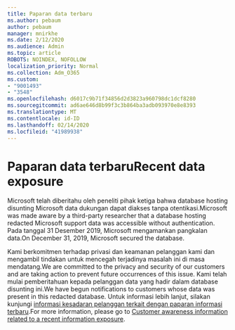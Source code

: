 ```yaml
---
title: Paparan data terbaru
ms.author: pebaum
author: pebaum
manager: mnirkhe
ms.date: 2/12/2020
ms.audience: Admin
ms.topic: article
ROBOTS: NOINDEX, NOFOLLOW
localization_priority: Normal
ms.collection: Adm_O365
ms.custom:
- "9001493"
- "3548"
ms.openlocfilehash: d6017c9b71f34856d2d3823a960798dc1dcf8280
ms.sourcegitcommit: ad6ae646d8b99f3c3b864ba3adb093970e8e8393
ms.translationtype: MT
ms.contentlocale: id-ID
ms.lasthandoff: 02/14/2020
ms.locfileid: "41989938"
---
```

# <a name="recent-data-exposure"></a><span data-ttu-id="3cb69-102">Paparan data terbaru</span><span class="sxs-lookup"><span data-stu-id="3cb69-102">Recent data exposure</span></span>

<span data-ttu-id="3cb69-103">Microsoft telah diberitahu oleh peneliti pihak ketiga bahwa database hosting disunting Microsoft data dukungan dapat diakses tanpa otentikasi.</span><span class="sxs-lookup"><span data-stu-id="3cb69-103">Microsoft was made aware by a third-party researcher that a database hosting redacted Microsoft support data was accessible without authentication.</span></span> <span data-ttu-id="3cb69-104">Pada tanggal 31 Desember 2019, Microsoft mengamankan pangkalan data.</span><span class="sxs-lookup"><span data-stu-id="3cb69-104">On December 31, 2019, Microsoft secured the database.</span></span>

<span data-ttu-id="3cb69-105">Kami berkomitmen terhadap privasi dan keamanan pelanggan kami dan mengambil tindakan untuk mencegah terjadinya masalah ini di masa mendatang.</span><span class="sxs-lookup"><span data-stu-id="3cb69-105">We are committed to the privacy and security of our customers and are taking action to prevent future occurrences of this issue.</span></span> <span data-ttu-id="3cb69-106">Kami telah mulai pemberitahuan kepada pelanggan data yang hadir dalam database disunting ini.</span><span class="sxs-lookup"><span data-stu-id="3cb69-106">We have begun notifications to customers whose data was present in this redacted database.</span></span> <span data-ttu-id="3cb69-107">Untuk informasi lebih lanjut, silakan kunjungi [informasi kesadaran pelanggan terkait dengan paparan informasi terbaru](https://aka.ms/privacyinfo).</span><span class="sxs-lookup"><span data-stu-id="3cb69-107">For more information, please go to [Customer awareness information related to a recent information exposure](https://aka.ms/privacyinfo).</span></span>
